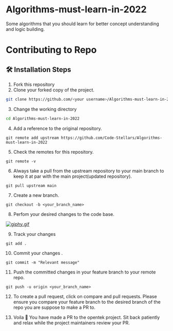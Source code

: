 # Algorithms-must-learn-in-2022
Some algorithms that you should learn for better concept understanding and logic building.

<h1>Contributing to Repo</h1>

## 🛠️ Installation Steps

1. Fork this repository
2. Clone your forked copy of the project.

```bash
git clone https://github.com/<your username>/Algorithms-must-learn-in-2022.git
```

3. Change the working directory

```bash
cd Algorithms-must-learn-in-2022
```

4. Add a reference to the original repository.

```
git remote add upstream https://github.com/Code-Stellars/Algorithms-must-learn-in-2022
```

5. Check the remotes for this repository.

```
git remote -v
```

6. Always take a pull from the upstream repository to your main branch to keep it at par with the main project(updated repository).

```
git pull upstream main
```

7. Create a new branch.

```
git checkout -b <your_branch_name>
```

8. Perfom your desired changes to the code base.

[![giphy.gif](https://i.postimg.cc/Fs75yYVT/giphy.gif)](https://postimg.cc/jL0FKd9f)

9. Track your changes

```
git add .
```

10. Commit your changes .

```
git commit -m "Relevant message"
```

11. Push the committed changes in your feature branch to your remote repo.

```
git push -u origin <your_branch_name>

```

12. To create a pull request, click on compare and pull requests. Please ensure you compare your feature branch to the desired branch of the repo you are suppose to make a PR to.

13. Voila 🎉 You have made a PR to the opentek project. Sit back patiently and relax while the project maintainers review your PR.
